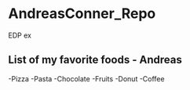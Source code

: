 # AndreasConner_Repo
 EDP ex

List of my favorite foods - Andreas
----------------------------------
-Pizza
-Pasta
-Chocolate
-Fruits
-Donut
-Coffee